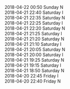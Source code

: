 2018-04-22 00:50 Sunday  N  
2018-04-21 22:40 Saturday  I  
2018-04-21 22:35 Saturday  N  
2018-04-21 22:25 Saturday  I  
2018-04-21 22:20 Saturday  N  
2018-04-21 21:25 Saturday  I  
2018-04-21 21:20 Saturday  N  
2018-04-21 21:10 Saturday  I  
2018-04-21 20:05 Saturday  N  
2018-04-21 20:00 Saturday  I  
2018-04-21 19:25 Saturday  N  
2018-04-21 19:15 Saturday  I  
2018-04-21 18:50 Saturday  N  
2018-04-20 22:45 Friday  I  
2018-04-20 22:40 Friday  N  
